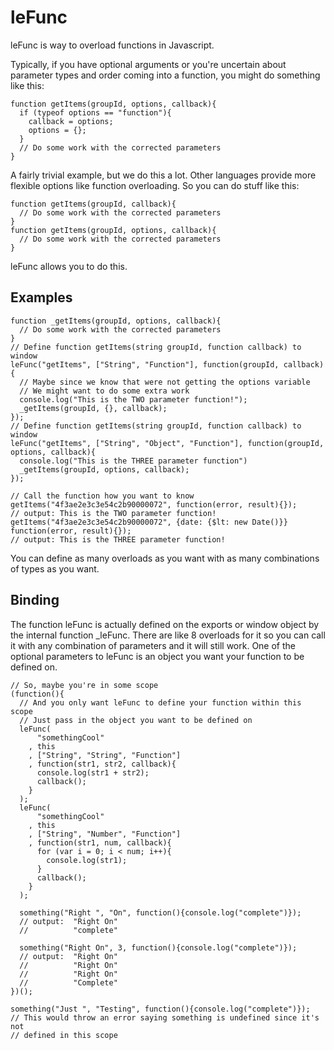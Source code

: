 # leFunc

leFunc is way to overload functions in Javascript.

Typically, if you have optional arguments or you're uncertain about parameter types and order coming into a function, you might do something like this:

    function getItems(groupId, options, callback){
      if (typeof options == "function"){
        callback = options;
        options = {};
      }
      // Do some work with the corrected parameters
    }

A fairly trivial example, but we do this a lot. Other languages provide more flexible options like function overloading. So you can do stuff like this:

    function getItems(groupId, callback){
      // Do some work with the corrected parameters
    }
    function getItems(groupId, options, callback){
      // Do some work with the corrected parameters
    }

leFunc allows you to do this.

## Examples
    function _getItems(groupId, options, callback){
      // Do some work with the corrected parameters
    }
    // Define function getItems(string groupId, function callback) to window
    leFunc("getItems", ["String", "Function"], function(groupId, callback){
      // Maybe since we know that were not getting the options variable
      // We might want to do some extra work
      console.log("This is the TWO parameter function!");
      _getItems(groupId, {}, callback);
    });
    // Define function getItems(string groupId, function callback) to window
    leFunc("getItems", ["String", "Object", "Function"], function(groupId, options, callback){
      console.log("This is the THREE parameter function")
      _getItems(groupId, options, callback);
    });

    // Call the function how you want to know
    getItems("4f3ae2e3c3e54c2b90000072", function(error, result){});
    // output: This is the TWO parameter function!
    getItems("4f3ae2e3c3e54c2b90000072", {date: {$lt: new Date()}} function(error, result){});
    // output: This is the THREE parameter function!

You can define as many overloads as you want with as many combinations of types as you want.

## Binding

The function leFunc is actually defined on the exports or window object by the internal function _leFunc. There are like 8 overloads for it so you can call it with any combination of parameters and it will still work. One of the optional parameters to leFunc is an object you want your function to be defined on.

    // So, maybe you're in some scope
    (function(){
      // And you only want leFunc to define your function within this scope
      // Just pass in the object you want to be defined on
      leFunc(
          "somethingCool"
        , this
        , ["String", "String", "Function"]
        , function(str1, str2, callback){
          console.log(str1 + str2);
          callback();
        }
      );
      leFunc(
          "somethingCool"
        , this
        , ["String", "Number", "Function"]
        , function(str1, num, callback){
          for (var i = 0; i < num; i++){
            console.log(str1);
          }
          callback();
        }
      );

      something("Right ", "On", function(){console.log("complete")});
      // output:  "Right On"
      //          "complete"

      something("Right On", 3, function(){console.log("complete")});
      // output:  "Right On"
      //          "Right On"
      //          "Right On"
      //          "Complete"
    })();

    something("Just ", "Testing", function(){console.log("complete")});
    // This would throw an error saying something is undefined since it's not
    // defined in this scope
